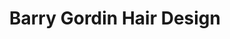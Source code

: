 ---
title: "Barry Gordin Hair Design"
url: /new-york/barry-gordin-hair-design/
shop: hairdresser
---